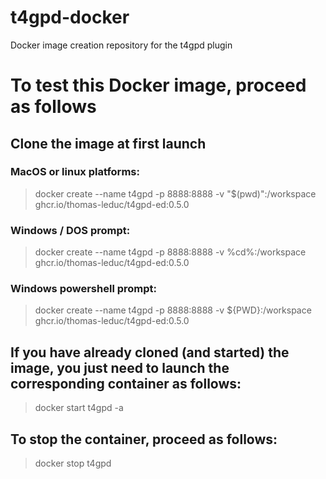 # t4gpd-docker
Docker image creation repository for the t4gpd plugin

# To test this Docker image, proceed as follows

## Clone the image at first launch

### MacOS or linux platforms:

> docker create --name t4gpd -p 8888:8888 -v "$(pwd)":/workspace ghcr.io/thomas-leduc/t4gpd-ed:0.5.0

### Windows / DOS prompt:

> docker create --name t4gpd -p 8888:8888 -v %cd%:/workspace ghcr.io/thomas-leduc/t4gpd-ed:0.5.0

### Windows powershell prompt:

> docker create --name t4gpd -p 8888:8888 -v ${PWD}:/workspace ghcr.io/thomas-leduc/t4gpd-ed:0.5.0

## If you have already cloned (and started) the image, you just need to launch the corresponding container as follows:

> docker start t4gpd -a

## To stop the container, proceed as follows:

> docker stop t4gpd
